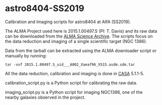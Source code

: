 # astro8404-SS2019
Calibration and Imaging scripts for astro8404 at AIfA (SS2019).

The ALMA Project used here is 2015.1.00497.S (PI: T. Davis) and its raw data can be downloaded from the [ALMA Science Archive](http://almascience.eso.org/aq/). The scripts focus on the data reduction and imaging of a single scientific target (NGC 1386).

Data from the tarball can be extracted using the ALMA downloader script or manually by running:
```
tar -xvf 2015.1.00497.S_uid___A002_Xaeaf96_X515.asdm.sdm.tar
```
All the data reduction, calibration and imaging is done in [CASA](https://casa.nrao.edu/) 5.1.1-5.

calibration_script.py is a Python script for calibrating the raw data.

imaging_script.py is a Python script for imaging NGC1386, one of the nearby galaxies observed in the project.
